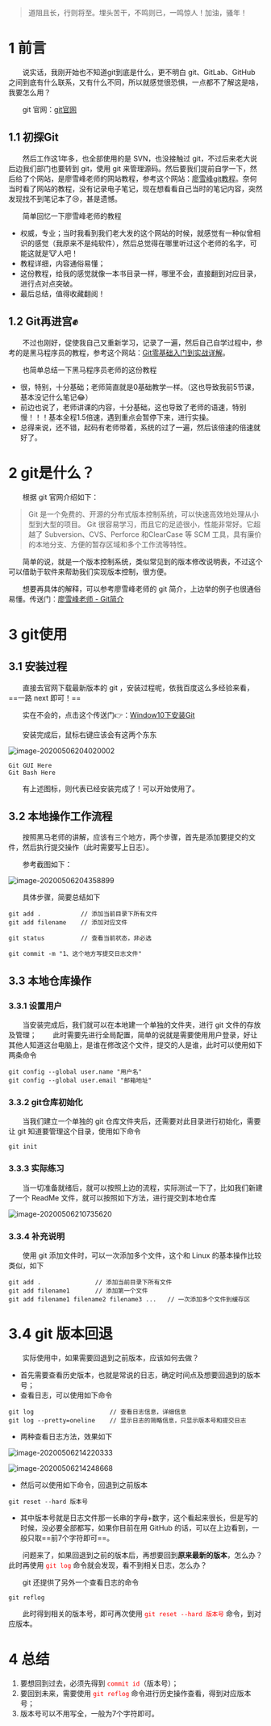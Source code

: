 > 道阻且长，行则将至。埋头苦干，不鸣则已，一鸣惊人！加油，骚年！

# 1 前言
&emsp;&emsp;说实话，我刚开始也不知道git到底是什么，更不明白 git、GitLab、GitHub 之间到底有什么联系，又有什么不同，所以就感觉很恐惧，一点都不了解这是啥，我要怎么用？

&emsp;&emsp;git 官网：[git官网](https://git-scm.com/)

## 1.1 初探Git
&emsp;&emsp;然后工作这1年多，也全部使用的是 SVN，也没接触过 git，不过后来老大说后边我们部门也要转到 git，使用 git 来管理源码。然后要我们提前自学一下，然后给了个网站，是廖雪峰老师的网站教程，参考这个网站：[廖雪峰git教程](https://www.liaoxuefeng.com/wiki/896043488029600)。奈何当时看了网站的教程，没有记录电子笔记，现在想看看自己当时的笔记内容，突然发现找不到笔记本了:cry:，甚是遗憾。

&emsp;&emsp;简单回忆一下廖雪峰老师的教程
 - 权威，专业；当时我看到我们老大发的这个网站的时候，就感觉有一种似曾相识的感觉（我原来不是纯软件），然后总觉得在哪里听过这个老师的名字，可能这就是:cow:人吧！
 - 教程详细，内容通俗易懂；
 - 这份教程，给我的感觉就像一本书目录一样，哪里不会，直接翻到对应目录，进行点对点突破。
 - 最后总结，值得收藏翻阅！

## 1.2 Git再进宫:fist:
&emsp;&emsp;不过也刚好，促使我自己又重新学习，记录了一遍，然后自己自学过程中，参考的是黑马程序员的教程，参考这个网站：[Git零基础入门到实战详解](https://www.bilibili.com/video/BV1sJ411D7xN?p=1)。

&emsp;&emsp;也简单总结一下黑马程序员老师的这份教程
 - 很，特别，十分基础；老师简直就是0基础教学一样。（这也导致我前5节课，基本没记什么笔记:joy:）
 - 前边也说了，老师讲课的内容，十分基础，这也导致了老师的语速，特别慢！！！基本全程1.5倍速，遇到重点会暂停下来，进行实操。
 - 总得来说，还不错，起码有老师带着，系统的过了一遍，然后该倍速的倍速就好了。

# 2 git是什么？
&emsp;&emsp;根据 git 官网介绍如下：
> Git 是一个免费的、开源的分布式版本控制系统，可以快速高效地处理从小型到大型的项目。
Git 很容易学习，而且它的足迹很小，性能非常好。它超越了 Subversion、CVS、Perforce 和ClearCase 等 SCM 工具，具有廉价的本地分支、方便的暂存区域和多个工作流等特性。

&emsp;&emsp;简单的说，就是一个版本控制系统，类似常见到的版本修改说明表，不过这个可以借助于软件来帮助我们实现版本控制，很方便。

&emsp;&emsp;想要再具体的解释，可以参考廖雪峰老师的 git 简介，上边举的例子也很通俗易懂。传送门：[廖雪峰老师 - Git简介](https://www.liaoxuefeng.com/wiki/896043488029600/896067008724000)

# 3 git使用

## 3.1 安装过程
&emsp;&emsp;直接去官网下载最新版本的 git ，安装过程呢，依我百度这么多经验来看，==一路 next 即可！==

&emsp;&emsp;实在不会的，点击这个传送门:point_right:：[Window10下安装Git](https://blog.csdn.net/qq_32786873/article/details/80570783)

&emsp;&emsp;安装完成后，鼠标右键应该会有这两个东东

![image-20200506204020002](https://raw.githubusercontent.com/FightingBoom/BlogPicture/master/20200506204021.png)

```shell
Git GUI Here
Git Bash Here
```

&emsp;&emsp;有上述图标，则代表已经安装完成了！可以开始使用了。

## 3.2 本地操作工作流程

&emsp;&emsp;按照黑马老师的讲解，应该有三个地方，两个步骤，首先是添加要提交的文件，然后执行提交操作（此时需要写上日志）。

&emsp;&emsp;参考截图如下：

![image-20200506204358899](https://raw.githubusercontent.com/FightingBoom/BlogPicture/master/20200506210249.png)

&emsp;&emsp;具体步骤，简要总结如下
```shell
git add .			// 添加当前目录下所有文件
git add filename	// 添加对应文件

git status			// 查看当前状态，非必选

git commit -m "1、这个地方写提交日志文件"
```

## 3.3 本地仓库操作

### 3.3.1 设置用户

&emsp;&emsp;当安装完成后，我们就可以在本地建一个单独的文件夹，进行 git 文件的存放及管理；
&emsp;&emsp;此时需要先进行全局配置，简单的说就是需要使用用户登录，好让其他人知道这台电脑上，是谁在修改这个文件，提交的人是谁，此时可以使用如下两条命令
```shell
git config --global user.name "用户名"
git config --global user.email "邮箱地址"
```

### 3.3.2 git仓库初始化
&emsp;&emsp;当我们建立一个单独的 git 仓库文件夹后，还需要对此目录进行初始化，需要让 git 知道要管理这个目录，使用如下命令
```shell
git init
```

### 3.3.3 实际练习
&emsp;&emsp;当一切准备就绪后，就可以按照上边的流程，实际测试一下了，比如我们新建了一个 ReadMe 文件，就可以按照如下方法，进行提交到本地仓库

![image-20200506210735620](https://raw.githubusercontent.com/FightingBoom/BlogPicture/master/20200506210844.png)

### 3.3.4 补充说明
&emsp;&emsp;使用 git 添加文件时，可以一次添加多个文件，这个和 Linux 的基本操作比较类似，如下
```shell
git add .				// 添加当前目录下所有文件
git add filename1		// 添加第一个文件
git add filename1 filename2 filename3 ...	// 一次添加多个文件到缓存区
```



# 3.4 git 版本回退

&emsp;&emsp;实际使用中，如果需要回退到之前版本，应该如何去做？

- 首先需要查看历史版本，也就是常说的日志，确定时间点及想要回退到的版本号；
- 查看日志，可以使用如下命令

```shell
git log						// 查看日志信息，详细信息
git log --pretty=oneline	// 显示日志的简略信息，只显示版本号和提交日志
```

- 两种查看日志方法，效果如下

![image-20200506214220333](https://raw.githubusercontent.com/FightingBoom/BlogPicture/master/20200506214432.png)



![image-20200506214248668](https://raw.githubusercontent.com/FightingBoom/BlogPicture/master/20200506214433.png)



- 然后可以使用如下命令，回退到之前版本

```shell
git reset --hard 版本号
```

- 其中版本号就是日志文件那一长串的字母+数字，这个看起来很长，但是写的时候，没必要全部都写，如果你目前在用 GitHub 的话，可以在上边看到，一般只取==前7个字符即可==。



&emsp;&emsp;问题来了，如果回退到之前的版本后，再想要回到**原来最新的版本**，怎么办？此时再使用 <font color=#ff0000>`git log`</font> 命令就会发现，看不到相关日志，怎么办？



&emsp;&emsp;git 还提供了另外一个查看日志的命令

```shell
git reflog
```

&emsp;&emsp;此时得到相关的版本号，即可再次使用 <font color=#ff0000>`git reset --hard 版本号`</font> 命令，到对应版本。



# 4 总结

1. 要想回到过去，必须先得到 <font color=#ff0000>`commit id`</font>（版本号）；
2. 要回到未来，需要使用 <font color=#ff0000>`git reflog`</font> 命令进行历史操作查看，得到对应版本号；
3. 版本号可以不用写全，一般为7个字符即可。